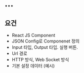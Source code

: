 # ...

## 요건
* React JS Component
* JSON Config로 Componenet 정의
* Input 타입, Output 타입. 실행 버튼.
* Url 경로
* HTTP 방식, Web Socket 방식
* 기본 설정 데이터 (예시)
